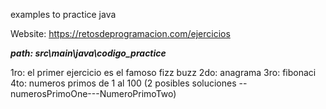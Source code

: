 examples to practice java


Website:   https://retosdeprogramacion.com/ejercicios


***path: src\main\java\codigo_practice***

1ro: el primer ejercicio es el famoso fizz buzz
2do: anagrama
3ro: fibonaci
4to: numeros primos de 1 al 100 (2 posibles soluciones --numerosPrimoOne---NumeroPrimoTwo)
